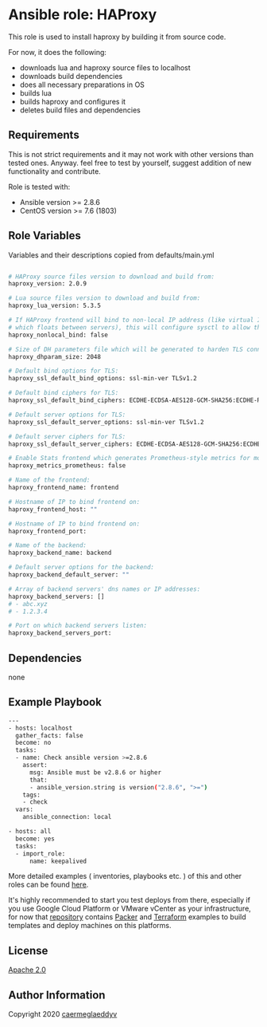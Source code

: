 Ansible role: HAProxy
=========

This role is used to install haproxy by building it from source code.

For now, it does the following:
- downloads lua and haproxy source files to localhost
- downloads build dependencies
- does all necessary preparations in OS
- builds lua
- builds haproxy and configures it
- deletes build files and dependencies


Requirements
------------

This is not strict requirements and it may not work with other versions than tested ones.
Anyway. feel free to test by yourself, suggest addition of new functionality and contribute.

Role is tested with:
- Ansible version >= 2.8.6
- CentOS version >= 7.6 (1803)


Role Variables
--------------

Variables and their descriptions copied from defaults/main.yml

```bash

# HAProxy source files version to download and build from:
haproxy_version: 2.0.9

# Lua source files version to download and build from:
haproxy_lua_version: 5.3.5

# If HAProxy frontend will bind to non-local IP address (like virtual IP
# which floats between servers), this will configure sysctl to allow that:
haproxy_nonlocal_bind: false

# Size of DH parameters file which will be generated to harden TLS connections:
haproxy_dhparam_size: 2048

# Default bind options for TLS:
haproxy_ssl_default_bind_options: ssl-min-ver TLSv1.2

# Default bind ciphers for TLS:
haproxy_ssl_default_bind_ciphers: ECDHE-ECDSA-AES128-GCM-SHA256:ECDHE-RSA-AES128-GCM-SHA256:ECDHE-ECDSA-AES256-GCM-SHA384:ECDHE-RSA-AES256-GCM-SHA384:ECDHE-ECDSA-CHACHA20-POLY1305:ECDHE-RSA-CHACHA20-POLY1305:DHE-RSA-AES128-GCM-SHA256:DHE-RSA-AES256-GCM-SHA384

# Default server options for TLS:
haproxy_ssl_default_server_options: ssl-min-ver TLSv1.2

# Default server ciphers for TLS:
haproxy_ssl_default_server_ciphers: ECDHE-ECDSA-AES128-GCM-SHA256:ECDHE-RSA-AES128-GCM-SHA256:ECDHE-ECDSA-AES256-GCM-SHA384:ECDHE-RSA-AES256-GCM-SHA384:ECDHE-ECDSA-CHACHA20-POLY1305:ECDHE-RSA-CHACHA20-POLY1305:DHE-RSA-AES128-GCM-SHA256:DHE-RSA-AES256-GCM-SHA384

# Enable Stats frontend which generates Prometheus-style metrics for monitoring:
haproxy_metrics_prometheus: false

# Name of the frontend:
haproxy_frontend_name: frontend

# Hostname of IP to bind frontend on:
haproxy_frontend_host: ""

# Hostname of IP to bind frontend on:
haproxy_frontend_port:

# Name of the backend:
haproxy_backend_name: backend

# Default server options for the backend:
haproxy_backend_default_server: ""

# Array of backend servers' dns names or IP addresses:
haproxy_backend_servers: []
# - abc.xyz
# - 1.2.3.4

# Port on which backend servers listen:
haproxy_backend_servers_port: 

```


Dependencies
------------

none


Example Playbook
----------------

```bash
---
- hosts: localhost
  gather_facts: false
  become: no
  tasks:
  - name: Check ansible version >=2.8.6
    assert:
      msg: Ansible must be v2.8.6 or higher
      that:
      - ansible_version.string is version("2.8.6", ">=")
    tags:
    - check
  vars:
    ansible_connection: local

- hosts: all
  become: yes
  tasks:
  - import_role:
      name: keepalived

```

More detailed examples ( inventories, playbooks etc. ) of this and other roles can be found [here](https://github.com/caermeglaeddyv/examples/tree/dev/ansible).

It's highly recommended to start you test deploys from there, especially if you use Google Cloud Platform or VMware vCenter as your infrastructure, for now that [repository](https://github.com/caermeglaeddyv/examples) contains [Packer](https://github.com/caermeglaeddyv/examples/tree/dev/packer) and [Terraform](https://github.com/caermeglaeddyv/examples/tree/dev/terraform) examples to build templates and deploy machines on this platforms.


License
-------

[Apache 2.0](https://github.com/caermeglaeddyv/ansible-role-rear/blob/dev/LICENSE)


Author Information
------------------

Copyright 2020 [caermeglaeddyv](https://github.com/caermeglaeddyv)
